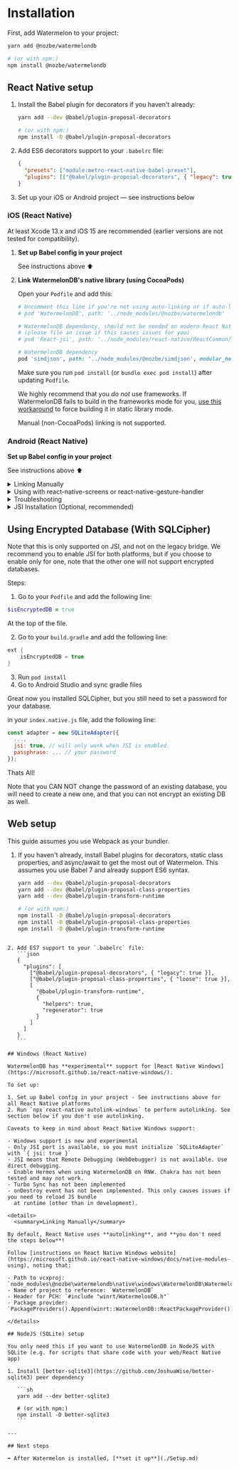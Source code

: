 # Installation

First, add Watermelon to your project:

```bash
yarn add @nozbe/watermelondb

# (or with npm:)
npm install @nozbe/watermelondb
```

## React Native setup

1. Install the Babel plugin for decorators if you haven't already:

   ```bash
   yarn add --dev @babel/plugin-proposal-decorators

   # (or with npm:)
   npm install -D @babel/plugin-proposal-decorators
   ```

2. Add ES6 decorators support to your `.babelrc` file:
   ```json
   {
     "presets": ["module:metro-react-native-babel-preset"],
     "plugins": [["@babel/plugin-proposal-decorators", { "legacy": true }]]
   }
   ```
3. Set up your iOS or Android project — see instructions below

### iOS (React Native)

At least Xcode 13.x and iOS 15 are recommended (earlier versions are not tested for compatibility).

1. **Set up Babel config in your project**

   See instructions above ⬆️

2. **Link WatermelonDB's native library (using CocoaPods)**

   Open your `Podfile` and add this:

   ```ruby
   # Uncomment this line if you're not using auto-linking or if auto-linking causes trouble
   # pod 'WatermelonDB', path: '../node_modules/@nozbe/watermelondb'

   # WatermelonDB dependency, should not be needed on modern React Native
   # (please file an issue if this causes issues for you)
   # pod 'React-jsi', path: '../node_modules/react-native/ReactCommon/jsi', modular_headers: true

   # WatermelonDB dependency
   pod 'simdjson', path: '../node_modules/@nozbe/simdjson', modular_headers: true
   ```

   Make sure you run `pod install` (or `bundle exec pod install`) after updating `Podfile`.

   We highly recommend that you _do not_ use frameworks. If WatermelonDB fails to build in the frameworks mode for you, [use this workaround](https://github.com/Nozbe/WatermelonDB/issues/1285#issuecomment-1381323060) to force building it in static library mode.

   Manual (non-CocoaPods) linking is not supported.

### Android (React Native)

**Set up Babel config in your project**

See instructions above ⬆️

<details>
  <summary>Linking Manually</summary>

By default, React Native uses **autolinking**, and **you don't need the steps below**! Only use this with old versions of React Native or if you opt out of autolinking.

1. In `android/settings.gradle`, add:

```gradle
include ':watermelondb'
project(':watermelondb').projectDir =
    new File(rootProject.projectDir, '../node_modules/@nozbe/watermelondb/native/android')
```

2. In `android/app/build.gradle`, add:

```gradle
// ...
dependencies {
    // ...
    implementation project(':watermelondb')  // ⬅️ This!
}
```

3. And finally, in `android/app/src/main/java/{YOUR_APP_PACKAGE}/MainApplication.java`, add:

```java
// ...
import com.nozbe.watermelondb.WatermelonDBPackage; // ⬅️ This!
// ...
@Override
protected List<ReactPackage> getPackages() {
  return Arrays.<ReactPackage>asList(
    new MainReactPackage(),
    new WatermelonDBPackage() // ⬅️ Here!
  );
}
```

</details>

<details>
  <summary>Using with react-native-screens or react-native-gesture-handler</summary>
  If you are using recent versions of react-native-screens or react-native-gesture-handler,
  you will need to set the kotlin version to 1.5.20 or above (see section above)
</details>

<details>
  <summary>Troubleshooting</summary>
  If you get this error:

> `Can't find variable: Symbol`

You're using an ancient version of JSC. Install [`jsc-android`](https://github.com/react-community/jsc-android-buildscripts) or Hermes.

</details>

<details>
  <summary>JSI Installation (Optional, recommended)</summary>

To enable fast, highly performant, synchronous JSI operation on Android, you need to take a few
additional steps manually.

1.  Make sure you have NDK installed (version `20.1.5948944` has been tested to work when writing this guide)
2.  In `android/settings.gradle`, add:

    ```gradle
    include ':watermelondb-jsi'
    project(':watermelondb-jsi').projectDir =
        new File(rootProject.projectDir, '../node_modules/@nozbe/watermelondb/native/android-jsi')
    ```

3.  In `android/app/build.gradle`, add:

    ```gradle
    // ...
    android {
      // ...
      packagingOptions {
         pickFirst '**/libc++_shared.so' // ⬅️ This (if missing)
      }
    }

    dependencies {
        // ...
        implementation project(':watermelondb-jsi') // ⬅️ This!
    }
    ```

4.  If you're using Proguard, in `android/app/proguard-rules.pro` add:
    ```
    -keep class com.nozbe.watermelondb.** { *; }
    ```
5.  And finally, in `android/app/src/main/java/{YOUR_APP_PACKAGE}/MainApplication.java`, add:

    ```java
    // ...
    import com.nozbe.watermelondb.jsi.WatermelonDBJSIPackage; // ⬅️ This!
    import com.facebook.react.bridge.JSIModulePackage; // ⬅️ This!
    // ...
    private final ReactNativeHost mReactNativeHost =
       new ReactNativeHost(this) {
         // ...

         @Override
         protected JSIModulePackage getJSIModulePackage() {
           return new WatermelonDBJSIPackage(); // ⬅️ This!
         }
       }

    ```

    or if you have **multiple** JSI Packages (for example, when using `reanimated`):

    ```java
    // ...
    import java.util.Arrays; // ⬅️ This!
    import com.facebook.react.bridge.JSIModuleSpec; // ⬅️ This!
    import com.facebook.react.bridge.JSIModulePackage; // ⬅️ This!
    import com.facebook.react.bridge.ReactApplicationContext; // ⬅️ This!
    import com.facebook.react.bridge.JavaScriptContextHolder; // ⬅️ This!
    import com.nozbe.watermelondb.jsi.WatermelonDBJSIPackage; // ⬅️ This!
    // ...
    private final ReactNativeHost mReactNativeHost =
       new ReactNativeHost(this) {
         // ...

         @Override
         protected JSIModulePackage getJSIModulePackage() {
           return new JSIModulePackage() {
             @Override
             public List<JSIModuleSpec> getJSIModules(
               final ReactApplicationContext reactApplicationContext,
               final JavaScriptContextHolder jsContext
             ) {
               List<JSIModuleSpec> modules = Arrays.asList();

               modules.addAll(new WatermelonDBJSIPackage().getJSIModules(reactApplicationContext, jsContext)); // ⬅️ This!
               // ⬅️ add more JSI packages here by conventions above, for example:
               // modules.addAll(new ReanimatedJSIModulePackage().getJSIModules(reactApplicationContext, jsContext));

               return modules;
             }
           };
         }
       }
    ```

#### Troubleshooting JSI issues

If you see a crash at launch similar to this after updating React Native:

```
signal 11 (SIGSEGV), code 2 (SEGV_ACCERR), fault addr 0x79193ac4a9
(...)
backtrace:
      (...)
      watermelondb::createMethod(facebook::jsi::Runtime&, facebook::jsi::Object&, char const*, unsigned int, std::__ndk1::function<facebook::jsi::Value (facebook::jsi::Runtime&, facebook::jsi::Value const*)>)+88
      watermelondb::Database::install(facebook::jsi::Runtime*)+96)
      (...)
```

… this is most likely due to broken `libc++_shared`. Run `./gradlew clean` from `native/android`, then try again.

</details>

## Using Encrypted Database (With SQLCipher)

Note that this is only supported on JSI, and not on the legacy bridge.
We recommend you to enable JSI for both platforms, but if you choose to enable only for one, note that the other one will not support encrypted databases.

Steps:

1. Go to your `Podfile` and add the following line:

```ruby
$isEncryptedDB = true
```

At the top of the file.

2. Go to your `build.gradle` and add the following line:

```gradle
ext {
    isEncryptedDB = true
}
```

3. Run `pod install`
4. Go to Android Studio and sync gradle files

Great now you installed SQLCipher, but you still need to set a password for your database.

in your `index.native.js` file, add the following line:

```js
const adapter = new SQLiteAdapter({
  ...,
  jsi: true, // will only work when JSI is enabled.
  passphrase: ... // your password
});
```

Thats All!

Note that you CAN NOT change the password of an existing database, you will need to create a new one, and that you can not encrypt an existing DB as well.

## Web setup

This guide assumes you use Webpack as your bundler.

1. If you haven't already, install Babel plugins for decorators, static class properties, and async/await to get the most out of Watermelon. This assumes you use Babel 7 and already support ES6 syntax.

   ```bash
   yarn add --dev @babel/plugin-proposal-decorators
   yarn add --dev @babel/plugin-proposal-class-properties
   yarn add --dev @babel/plugin-transform-runtime

   # (or with npm:)
   npm install -D @babel/plugin-proposal-decorators
   npm install -D @babel/plugin-proposal-class-properties
   npm install -D @babel/plugin-transform-runtime
   ```

````

2. Add ES7 support to your `.babelrc` file:
   ```json
   {
     "plugins": [
       ["@babel/plugin-proposal-decorators", { "legacy": true }],
       ["@babel/plugin-proposal-class-properties", { "loose": true }],
       [
         "@babel/plugin-transform-runtime",
         {
           "helpers": true,
           "regenerator": true
         }
       ]
     ]
   }
   ```

## Windows (React Native)

WatermelonDB has **experimental** support for [React Native Windows](https://microsoft.github.io/react-native-windows/).

To set up:

1. Set up Babel config in your project - See instructions above for all React Native platforms
2. Run `npx react-native autolink-windows` to perform autolinking. See section below if you don't use autolinking.

Caveats to keep in mind about React Native Windows support:

- Windows support is new and experimental
- Only JSI port is available, so you must initialize `SQLiteAdapter` with `{ jsi: true }`
- JSI means that Remote Debugging (WebDebugger) is not available. Use direct debugging.
- Enable Hermes when using WatermelonDB on RNW. Chakra has not been tested and may not work.
- Turbo Sync has not been implemented
- onDestroy event has not been implemented. This only causes issues if you need to reload JS bundle
  at runtime (other than in development).

<details>
  <summary>Linking Manually</summary>

By default, React Native uses **autolinking**, and **you don't need the steps below**!

Follow [instructions on React Native Windows website](https://microsoft.github.io/react-native-windows/docs/native-modules-using), noting that:

- Path to vcxproj: `node_modules\@nozbe\watermelondb\native\windows\WatermelonDB\WatermelonDB.vcxproj`
- Name of project to reference: `WatermelonDB`
- Header for PCH: `#include "winrt/WatermelonDB.h"`
- Package provider: `PackageProviders().Append(winrt::WatermelonDB::ReactPackageProvider());`

</details>

## NodeJS (SQLite) setup

You only need this if you want to use WatermelonDB in NodeJS with SQLite (e.g. for scripts that share code with your web/React Native app)

1. Install [better-sqlite3](https://github.com/JoshuaWise/better-sqlite3) peer dependency

   ```sh
   yarn add --dev better-sqlite3

   # (or with npm:)
   npm install -D better-sqlite3
   ```

---

## Next steps

➡️ After Watermelon is installed, [**set it up**](./Setup.md)
````
